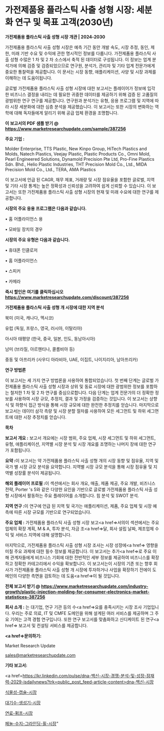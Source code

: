 # 가전제품용 플라스틱 사출 성형 시장: 세분화 연구 및 목표 고객(2030년)

<strong>가전제품용 플라스틱 사출 성형 시장 개관 | 2024-2030</strong>

가전제품용 플라스틱 사출 성형 시장은 예측 기간 동안 개발 속도, 시장 추정, 동인, 제한, 미래 기반 수요 및 수익에 관한 명시적인 정보를 다룹니다.  가전제품용 플라스틱 사출 성형  수많은 1 차 및 2 차 소스에서 축적 된 데이터로 구성됩니다. 이 정보는 업계 분석가에 의해 검증 및 검증되었으므로 연구원, 분석가, 관리자 및 기타 업계 전문가에게 중요한 통찰력을 제공합니다. 이 문서는 시장 동향, 애플리케이션, 사양 및 시장 과제를 이해하는 데 도움이됩니다.

글로벌 가전제품용 플라스틱 사출 성형 시장에 대한 보고서는 플레이어가 정보에 입각 한 비즈니스 결정을 내리는 데 필요한 귀중한 데이터를 제공하기 위해 검증 된 고품질의 광범위한 연구 연구를 제공합니다. 연구원과 분석가는 유형, 응용 프로그램 및 지역에 따라 시장 세분화에 대한 심층 분석을 제공했습니다. 이 보고서는 또한 시장의 변화하는 역학에 대해 독자들에게 알리기 위해 공급 업체 환경을 조명합니다.



<strong>이 보고서의 PDF 샘플 받기 @ <a href=https://www.marketresearchupdate.com/sample/387256>https://www.marketresearchupdate.com/sample/387256</a></strong>



<strong>주요 기업 :</strong>

Molder Enterprise, TTS Plastic, New Kinpo Group, HiTech Plastics and Molds, Natech Plastics, Veejay Plastic, Plastic Products Co., Omni Mold, Pearl Engineered Solutions, Dynamold Precision Pte Ltd, Pro-Fine Plastics Sdn. Bhd., Helio Plastic Industries, THT Precision Mold Co., Ltd., MIDA Precision Mold Co., Ltd., TERA, AMA Plastics

이 보고서에 언급 된 CAGR, 재무 제표, 거래량 및 시장 점유율을 포함한 글로벌, 지역 및 기타 시장 통계는 높은 정확성과 신뢰성을 고려하여 쉽게 신뢰할 수 있습니다. 이 보고서는 또한 가전제품용 플라스틱 사출 성형 시장의 현재 및 미래 수요에 대한 연구를 제공합니다.



<strong>시장의 주요 응용 프로그램은 다음과 같습니다.</strong>

• 홈 어플라이언스 용

• 모바일 장치의 경우



<strong>시장의 주요 유형은 다음과 같습니다.</strong>

• 휴대폰 인클로저

• 홈 어플라이언스

• 스피커

• 카메라



<strong>즉시 할인은 여기를 클릭하십시오 <a href=https://www.marketresearchupdate.com/discount/387256>https://www.marketresearchupdate.com/discount/387256</a></strong>



<strong>가전제품용 플라스틱 사출 성형 개 시장에 대한 지역 분석</strong>

북미 (미국, 캐나다, 멕시코)

유럽 (독일, 프랑스, 영국, 러시아, 이탈리아)

아시아 태평양 (한국, 중국, 일본, 인도, 동남아시아)

남미 (브라질, 아르헨티나, 콜롬비아 등)

중동 및 아프리카 (사우디 아라비아, UAE, 이집트, 나이지리아, 남아프리카)



<strong>연구 방법론</strong>

이 보고서는 세 가지 연구 방법론을 사용하여 통합되었습니다. 첫 번째 단계는 글로벌 가전제품용 플라스틱 사출 성형 시장과 상위 및 동료 시장에 대한 광범위한 정보를 포함하는 철저한 1 차 및 2 차 연구를 중심으로합니다. 다음 단계는 업계 전문가의 더 정확한 정보를 사용하여 시장 규모, 추정치, 결과 및 가정을 검증하는 것입니다. 이 보고서는 상향식 및 하향식 접근 방식을 통해 시장 규모에 대한 완전한 추정치를 얻습니다. 마지막으로 보고서는 데이터 삼각 측량 및 시장 분할 절차를 사용하여 모든 세그먼트 및 하위 세그먼트에 대한 시장 추정치를 얻습니다.



<strong>목차</strong>



<strong>보고서 개요 :</strong> 보고서 개요에는 시장 범위, 주요 업체, 시장 세그먼트 및 하위 세그먼트, 유형, 애플리케이션, 지역별 시장 분석 및 시장 개요를 조명하는 나머지 장에 대한 연구가 포함됩니다.



<strong>요약 :</strong>이 보고서는 약 가전제품용 플라스틱 사출 성형 개의 시장 동향 및 점유율, 지역 및 국가 별 시장 규모 분석을 요약합니다. 지역별 시장 규모 분석을 통해 시장 점유율 및 지역별 성장률 분석이 제공됩니다.



<strong>해외 플레이어 프로필 :</strong>이 섹션에서는 회사 개요, 매출, 제품 제공, 주요 개발, 비즈니스 전략, Porter 's 5와 같은 다양한 요인을 기반으로 글로벌 가전제품용 플라스틱 사출 성형 시장에서 활동하는 주요 플레이어를 소개합니다. 힘 분석 및 SWOT 분석.



<strong>지역 연구 :</strong>이 연구에 언급 된 지역 및 국가는 애플리케이션, 제품, 주요 업체 및 시장 예측에 따른 시장 규모를 기반으로 연구되었습니다.



<strong>주요 업체 :</strong> 가전제품용 플라스틱 사출 성형 시장 보고<a href=>서의이 </a>섹션에서는 주요 업체의 확장 계획, M &amp; A, 투자 분석, 자금 조<a href=>달, 회</a>사 설립 날짜, 제조업체 수익 및 서비스 지역에 대해 설명합니다.


마지막으로, 가전제품용 플라스틱 사출 성형 시장 조사는 시장 성장에<a href=> 영향을 미칠 </a>주요 과제에 대한 필수 정보를 제공합니다. 이 보고서는 추가<a href=>로 주</a>요 이해 관계자들에게 비즈니스 기회에 대한 전반적인 세부 정보를 제공하여 비즈니스를 확장하고 정확한 카테고리에서 수익을 확보합니다. 이 보고서는이 시장의 기존 또는 향후 회사가 가전제품용 플라스틱 사출 성형 개 시장에 투자하거나 사업을 확장하기 전에이 도메인의 다양한 측면을 검토하는 데 도움<a href=>이 될 </a>것입니다.



<strong>전체 보고서 받기 @ <a href=https://www.marketresearchupdate.com/industry-growth/plastic-injection-molding-for-consumer-electronics-market-statistices-387256>https://www.marketresearchupdate.com/industry-growth/plastic-injection-molding-for-consumer-electronics-market-statistices-387256</a></strong>



<strong>회사 소개 :</strong>
는 대기업, 연구 기관 등의 수<a href=>요를</a> 충족시키는 시장 조사 기업입니다. 우리는 주로 의료, IT 및 CMFE 도메인을 위해 설계된 여러 서비스를 제공하며 그 주요 기여는 고객 경험 연구입니다. 또한 연구 보고서를 맞춤화하고 신디케이트 된 연구<a href=> 보고서</a> 및 컨설팅 서비스를 제공합니다.



<strong><a href=>문의하기:</a></strong>

Market Research Update

sales@marketresearchupdate.com



<strong>기타 보고서:</strong>

<a href=https://kr.linkedin.com/pulse/dna-백신-시장-경쟁-분석-및-성장-잠재력-2029-isdailynews?trk=public_post_feed-article-content>dna-백신-시장</a>

<a href=https://www.linkedin.com/pulse/식물성-캡슐-시장-세분화-연구-및-목표-고객2029년-survey-spotlight-pro-24-analysis-qmxrf/>식물성-캡슐-시장</a>

<a href=https://www.linkedin.com/pulse/대기수-생성기-시장-경쟁-분석-및-성장-잠재력-2029-trend-tracking-tips-360-analysis-iwvqf/>대기수-생성기-시장</a>

<a href=https://www.linkedin.com/pulse/연료-펌프-시장-진입-전략-및-위험-평가2029년-analytics-avenue-adventures-24-ana-g8naf/>연료-펌프-시장</a>

<a href=https://www.linkedin.com/pulse/페놀-수지-그라인딩-휠-시장-동향-및-성장-전망-analytics-alchemy-360-analyskdubc/>페놀-수지-그라인딩-휠-시장</a>"
